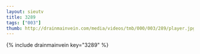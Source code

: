 ```yaml
--- 
layout: sieutv
title: 3289
tags: ["003"]
thumb: http://drainmainvein.com/media/videos/tmb/000/003/289/player.jpg
---
```

{% include drainmainvein key="3289" %} 
